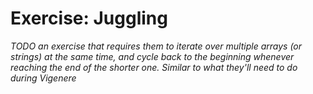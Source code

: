 # Exercise: Juggling

*TODO an exercise that requires them to iterate over multiple arrays (or strings) at the same time,
and cycle back to the beginning whenever reaching the end of the shorter one. Similar to what they'll 
need to do during Vigenere*
